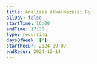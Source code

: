 ```yaml
---
title: Analízis alkalmazásai Gy
allDay: false
startTime: 16:00
endTime: 17:30
type: recurring
daysOfWeek: [M]
startRecur: 2024-09-09
endRecur: 2024-12-14
---
```


